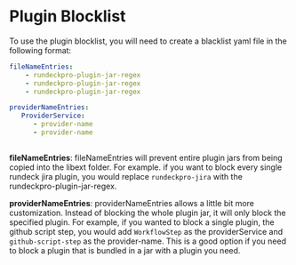 # Plugin Blocklist

To use the plugin blocklist, you will need to create a blacklist yaml file in the following format:

```yaml
fileNameEntries:
    - rundeckpro-plugin-jar-regex
    - rundeckpro-plugin-jar-regex
    - rundeckpro-plugin-jar-regex

providerNameEntries:
   ProviderService:
      - provider-name
      - provider-name
   
```

**fileNameEntries**: fileNameEntries will prevent entire plugin jars from being copied into the libext folder. For example. if you want to block every single rundeck jira plugin, you would replace ```rundeckpro-jira``` with the rundeckpro-plugin-jar-regex.

**providerNameEntries**: providerNameEntries allows a little bit more customization. Instead of blocking the whole plugin jar, it will only block the specified plugin. For example, if you wanted to block a single plugin, the github script step, you would add `WorkflowStep` as the providerService and `github-script-step` as the provider-name. This is a good option if you need to block a plugin that is bundled in a jar with a plugin you need.